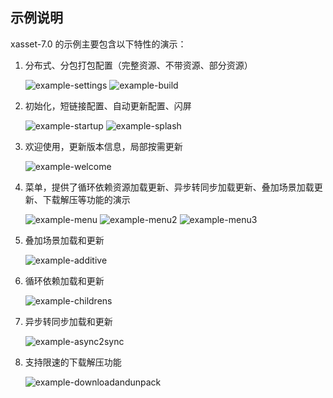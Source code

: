 <!-- docs/example.md -->
## 示例说明

xasset-7.0 的示例主要包含以下特性的演示：

1. 分布式、分包打包配置（完整资源、不带资源、部分资源）

   ![example-settings](res/example-settings.png)
   ![example-build](res/example-build.png)

2. 初始化，短链接配置、自动更新配置、闪屏

   ![example-startup](res/example-startup.png) 
   ![example-splash](res/example-splash.png)

3. 欢迎使用，更新版本信息，局部按需更新

   ![example-welcome](res/example-welcome.png)
   
4. 菜单，提供了循环依赖资源加载更新、异步转同步加载更新、叠加场景加载更新、下载解压等功能的演示

   ![example-menu](res/example-menu.png)
   ![example-menu2](res/example-menu2.png)
   ![example-menu3](res/example-menu3.png)

5. 叠加场景加载和更新

   ![example-additive](res/example-additive.png)

6. 循环依赖加载和更新

   ![example-childrens](res/example-childrens.png)

7. 异步转同步加载和更新

   ![example-async2sync](res/example-async2sync.png)

8. 支持限速的下载解压功能

   ![example-downloadandunpack](res/example-downloadandunpack.png)